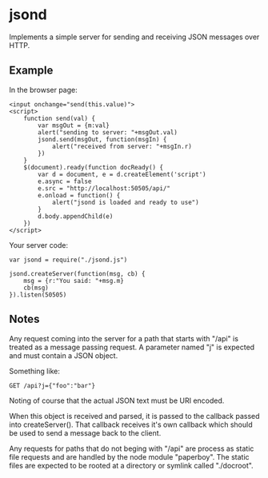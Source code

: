 
# jsond

Implements a simple server for sending and receiving JSON messages over HTTP.

## Example

In the browser page:

	<input onchange="send(this.value)">
	<script>
		function send(val) {
			var msgOut = {m:val}
			alert("sending to server: "+msgOut.val)
			jsond.send(msgOut, function(msgIn) {
				alert("received from server: "+msgIn.r)
			})
		}
		$(document).ready(function docReady() {
			var d = document, e = d.createElement('script')
			e.async = false
			e.src = "http://localhost:50505/api/"
			e.onload = function() {
				alert("jsond is loaded and ready to use")
			}
			d.body.appendChild(e)
		})
	</script>


Your server code:

	var jsond = require("./jsond.js")

	jsond.createServer(function(msg, cb) {
		msg = {r:"You said: "+msg.m}
		cb(msg)
	}).listen(50505)


## Notes

Any request coming into the server for a path that starts with "/api" is treated as 
a message passing request.  A parameter named "j" is expected and must contain a JSON
object. 

Something like:

	GET /api?j={"foo":"bar"} 

Noting of course that the actual JSON text must be URI encoded.

When this object is received and parsed, it is passed to the callback passed into
createServer().  That callback receives it's own callback which should be used to
send a message back to the client.

Any requests for paths that do not beging with "/api" are process as static file 
requests and are handled by the node module "paperboy".  The static files are
expected to be rooted at a directory or symlink called "./docroot".



